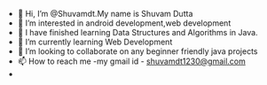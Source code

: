 - 👋 Hi, I’m @Shuvamdt.My name is Shuvam Dutta
- 👀 I’m interested in android development,web development
- 🌱 I have finished learning Data Structures and Algorithms in Java.
- 🌱 I’m currently learning Web Development
- 💞️ I’m looking to collaborate on any beginner friendly java projects
- 📫 How to reach me -my gmail id - shuvamdt1230@gmail.com
-
<!---
Shuvamdt/Shuvamdt is a ✨ special ✨ repository because its `README.md` (this file) appears on your GitHub profile.
You can click the Preview link to take a look at your changes.
--->
